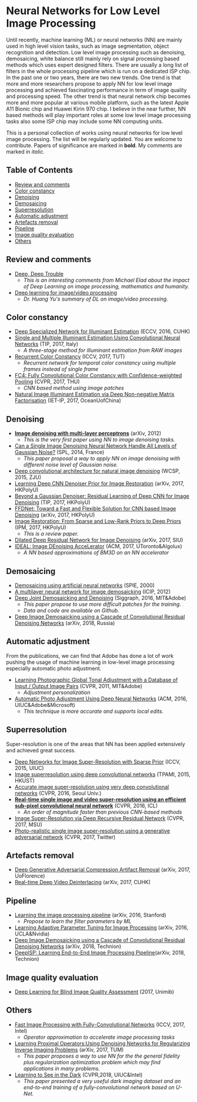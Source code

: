 # Neural Networks for Low Level Image Processing

Until recently, machine learning (ML) or neural networks (NN) are mainly used in high level vision tasks, such as image segmentation, object recognition and detection. Low level image processing such as denoising, demosaicing, white balance still mainly rely on signal processing based methods which uses expert designed filters. There are usually a long list of filters in the whole processing pipeline which is run on a dedicated ISP chip. In the past one or two years, there are two new trends. One trend is that more and more researchers propose to apply NN for low level image processing and achieved fascinating performance in term of image quality and processing speed. The other trend is that neural network chip becomes more and more popular at various mobile platform, such as the latest Apple A11 Bionic chip and Huawei Kirin 970 chip. I believe in the near further, NN based methods will play important roles at some low level image processing tasks also some ISP chip may include some NN computing units.

This is a personal collection of works using neural networks for low level image processing. The list will be regularly updated. You are welcome to contribute. Papers of significance are marked in **bold**. My comments are marked in *italic*.

## Table of Contents

  * [Review and comments](#review-and-comments)
  * [Color constancy](#color-constancy)
  * [Denoising](#denoising)
  * [Demosaicing](#demosaicing)
  * [Superresolution](#superresolution)
  * [Automatic adjustment](#automatic-adjustment)
  * [Artefacts removal](#artefacts-removal)
  * [Pipeline](#pipeline)
  * [Image quality evaluation](#image-quality-evaluation)
  * [Others](#others)

## Review and comments

  * [Deep, Deep Trouble](https://sinews.siam.org/Details-Page/deep-deep-trouble)
    * *This is an interesting comments from Michael Elad about the impact of Deep Learning on image processing, mathematics and humanity.*
  * [Deep learning for image/video processing](https://www.slideshare.net/yuhuang/deep-learning-for-image-video-processing)
    * *Dr. Huang Yu's summary of DL on image/video processing.*

## Color constancy

  * [Deep Specialized Network for Illuminant Estimation](http://mmlab.ie.cuhk.edu.hk/projects/illuminant_estimation.html) (ECCV, 2016, CUHK)
  * [Single and Multiple Illuminant Estimation Using Convolutional Neural Networks](https://arxiv.org/abs/1508.00998) (TIP, 2017, Italy) 
    * *A three-stage method for illuminant estimation from RAW images*
  * [Recurrent Color Constancy](http://openaccess.thecvf.com/content_ICCV_2017/papers/Qian_Recurrent_Color_Constancy_ICCV_2017_paper.pdf) (ICCV, 2017, TUT)
    * *Recurrent network for temporal color constancy using multiple frames instead of single frame*
  * [FC4: Fully Convolutional Color Constancy with Confidence-weighted Pooling](http://openaccess.thecvf.com/content_cvpr_2017/papers/Hu_FC4_Fully_Convolutional_CVPR_2017_paper.pdf) (CVPR, 2017, THU)
    * *CNN based method using image patches*
   * [Natural Image Illuminant Estimation via Deep Non-negative Matrix Factorisation](http://digital-library.theiet.org/content/journals/10.1049/iet-ipr.2016.1058) (IET-IP, 2017, OceanUofChina)


## Denoising

  * [**Image denoising with multi-layer perceptrons**](https://arxiv.org/abs/1211.1544) (arXiv, 2012)
    * *This is the very first paper using NN to image denoising tasks.*
  * [Can a Single Image Denoising Neural Network Handle All Levels of Gaussian Noise?](https://www.semanticscholar.org/paper/Can-a-Single-Image-Denoising-Neural-Network-Handle-Wang-Morel/c0387d184c2201eb1811094ba259380b5a83b6a4) (SPL, 2014, France)
    * *This paper proposal a way to apply NN on image denoising with different noise level of Gaussian noise.*
  * [Deep convolutional architecture for natural image denoising](http://ieeexplore.ieee.org/document/7341021/) (WCSP, 2015, ZJU)
  * [Learning Deep CNN Denoiser Prior for Image Restoration](https://arxiv.org/abs/1704.03264) (arXiv, 2017, HKPolyU)
  * [Beyond a Gaussian Denoiser: Residual Learning of Deep CNN for Image Denoising](http://ieeexplore.ieee.org/document/7839189/) (TIP, 2017, HKPolyU)
  * [FFDNet: Toward a Fast and Flexible Solution for CNN based Image Denoising](https://arxiv.org/abs/1710.04026) (arXiv, 2017, HKPolyU)
  * [Image Restoration: From Sparse and Low-Rank Priors to Deep Priors](http://ieeexplore.ieee.org/document/8026108/) (IPM, 2017, HKPolyU) 
    * *This is a review paper.*
  * [Dilated Deep Residual Network for Image Denoising](https://arxiv.org/abs/1708.05473) (arXiv, 2017, SIU)
  * [IDEAL: Image DEnoising AcceLerator](http://www.eecg.toronto.edu/~mostafam/files/IDEAL_Image_DEnoising_AcceLerator.pdf) (ACM, 2017, UToronto&Algolux) 
    * *A NN based approximations of BM3D on an NN accelerator*

## Demosaicing

  * [Demosaicing using artificial neural networks](https://www.spiedigitallibrary.org/conference-proceedings-of-spie/3962/1/Demosaicking-using-artificial-neural-networks/10.1117/12.382904.short?SSO=1) (SPIE, 2000)
  * [A multilayer neural network for image demosaicking](https://www.semanticscholar.org/paper/A-multilayer-neural-network-for-image-demosaicking-Wang/4264e3560bf59bfdb9f262a9787187257a1ce75f) (ICIP, 2012)
  * [Deep Joint Demosaicking and Denoising](https://groups.csail.mit.edu/graphics/demosaicnet/) (Siggraph, 2016, MIT&Adobe) 
    * *This paper propose to use more difficult patches for the training.*
    * *Data and code are available on Github.*
  * [Deep Image Demosaicking using a Cascade of Convolutional Residual Denoising Networks](https://arxiv.org/abs/1803.05215) (arXiv, 2018, Russia)

## Automatic adjustment

From the publications, we can find that Adobe has done a lot of work pushing the usage of machine learning in low-level image processing especially automatic photo adjustment. 

  * [Learning Photographic Global Tonal Adjustment with a Database of Input / Output Image Pairs](http://people.csail.mit.edu/vladb/photoadjust/) (CVPR, 2011, MIT&Adobe) 
    * *Adjustment personalization*
  * [Automatic Photo Adjustment Using Deep Neural Networks](https://sites.google.com/site/homepagezhichengyan/home/dl_img_adjust) (ACM, 2016, UIUC&Adobe&Microsoft) 
    * *This technique is more accurate and supports local edits.*

## Superresolution

Super-resolution is one of the areas that NN has been applied extensively and achieved great success.

  * [Deep Networks for Image Super-Resolution with Sparse Prior](http://ieeexplore.ieee.org/document/7410407/) (ICCV, 2015, UIUC)
  * [Image superresolution using deep convolutional networks](https://ieeexplore.ieee.org/document/7115171/) (TPAMI, 2015, HKUST)
  * [Accurate image super-resolution using very deep convolutional networks](https://arxiv.org/abs/1511.04587) (CVPR, 2016, Seoul Univ.)
  * [**Real-time single image and video super-resolution using an efficient sub-pixel convolutional neural network**](https://www.cv-foundation.org/openaccess/content_cvpr_2016/papers/Shi_Real-Time_Single_Image_CVPR_2016_paper.pdf) (CVPR, 2016, ICL) 
    * *An order of magnitude faster than previous CNN-based methods*
  * [Image Super-Resolution via Deep Recursive Residual Network](http://cvlab.cse.msu.edu/project-super-resolution.html) (CVPR, 2017, MSU)
  * [Photo-realistic single image super-resolution using a generative adversarial network](https://arxiv.org/abs/1609.04802) (CVPR, 2017, Twitter)

## Artefacts removal

  * [Deep Generative Adversarial Compression Artifact Removal](https://arxiv.org/abs/1704.02518) (arXiv, 2017, UoFlorence)
  * [Real-time Deep Video Deinterlacing](https://arxiv.org/abs/1708.00187) (arXiv, 2017, CUHK) 

## Pipeline

  * [Learning the image processing pipeline](https://arxiv.org/abs/1605.09336) (arXiv, 2016, Stanford)
	  * *Propose to learn the filter parameters by ML*
  * [Learning Adaptive Parameter Tuning for Image Processing](https://arxiv.org/abs/1610.09414) (arXiv, 2016, UCLA&Nvidia)	  
  * [Deep Image Demosaicking using a Cascade of Convolutional Residual Denoising Networks](https://openreview.net/forum?id=BJdZEGCIG) (arXiv, 2018, Technion)
  * [DeepISP: Learning End-to-End Image Processing Pipeline](https://openreview.net/forum?id=BJdZEGCIG)(arXiv, 2018, Technion)
  
## Image quality evaluation

  * [Deep Learning for Blind Image Quality Assessment](http://www.ivl.disco.unimib.it/activities/deep-image-quality/) (2017, Unimib)

## Others

  * [Fast Image Processing with Fully-Convolutional Networks](https://www.youtube.com/watch?v=eQyfHgLx8Dc&feature=youtu.be) (ICCV, 2017, Intel) 
    * *Operator approximation to accelerate image processing tasks*
  * [Learning Proximal Operators:Using Denoising Networks for Regularizing Inverse Imaging Problems](https://arxiv.org/pdf/1704.03488.pdf) (arXiv, 2017, TUM) 
    * *This paper proposes a way to use NN for the the general fidelity plus regularization optimization problem which may find applications in many problems.*
  * [Learning to See in the Dark](http://vladlen.info/publications/learning-see-dark/) (CVPR,2018, UIUC&Intel)
    * *This paper presented a very useful dark imaging dataset and an end-to-end training of a fully-convolutional network based on U-Net.*
